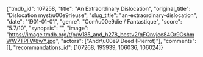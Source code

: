 {"tmdb_id": 107258, "title": "An Extraordinary Dislocation", "original_title": "Dislocation myst\u00e9rieuse", "slug_title": "an-extraordinary-dislocation", "date": "1901-01-01", "genre": "Com\u00e9die / Fantastique", "score": "5.7/10", "synopsis": "", "image": "https://image.tmdb.org/t/p/w185_and_h278_bestv2/qFQnvjce84Or9GshmWW7TPFW8wY.jpg", "actors": ["Andr\u00e9 Deed (Pierrot)"], "comments": [], "recommandations_id": [107268, 195939, 106036, 106024]}